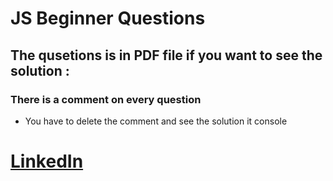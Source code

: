 # JS Beginner Questions

## The qusetions is in PDF file if you want to see the solution :
### There is a comment on every question
- You have to delete the comment and see the solution it console



# [LinkedIn](https://www.linkedin.com/in/mohammed-ashraf-a044522b9?utm_source=share&utm_campaign=share_via&utm_content=profile&utm_medium=android_app)
